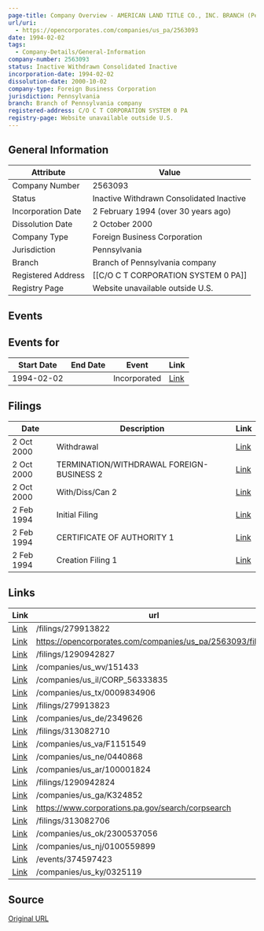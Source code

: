```yaml
---
page-title: Company Overview - AMERICAN LAND TITLE CO., INC. BRANCH (Pennsylvania - 2563093)
url/uri:
  - https://opencorporates.com/companies/us_pa/2563093
date: 1994-02-02
tags:
  - Company-Details/General-Information
company-number: 2563093
status: Inactive Withdrawn Consolidated Inactive
incorporation-date: 1994-02-02
dissolution-date: 2000-10-02
company-type: Foreign Business Corporation
jurisdiction: Pennsylvania
branch: Branch of Pennsylvania company
registered-address: C/O C T CORPORATION SYSTEM 0 PA
registry-page: Website unavailable outside U.S.
---
```


## General Information
| Attribute          | Value                                       |
|--------------------|---------------------------------------------|
| Company Number     | 2563093                                     |
| Status             | Inactive Withdrawn Consolidated Inactive    |
| Incorporation Date | 2 February 1994 (over 30 years ago)         |
| Dissolution Date   | 2 October 2000                              |
| Company Type       | Foreign Business Corporation                |
| Jurisdiction       | Pennsylvania                                |
| Branch             | Branch of Pennsylvania company              |
| Registered Address | [[C/O C T CORPORATION SYSTEM 0 PA]]         |
| Registry Page      | Website unavailable outside U.S.            |

## Events
## Events for
| Start Date | End Date   | Event                                                   | Link |
|------------|------------|-------------------------------------------------------|------|
| 1994-02-02 |            | Incorporated                                            | [Link](https://opencorporates.com/events/374597423) |

## Filings
| Date        | Description                    | Link |
|-------------|--------------------------------|-------|
| 2 Oct 2000  | Withdrawal                     | [Link](https://opencorporates.com/filings/1290942824) |
| 2 Oct 2000  | TERMINATION/WITHDRAWAL FOREIGN-BUSINESS 2 | [Link](https://opencorporates.com/filings/313082710) |
| 2 Oct 2000  | With/Diss/Can 2                | [Link](https://opencorporates.com/filings/279913823) |
| 2 Feb 1994  | Initial Filing                 | [Link](https://opencorporates.com/filings/1290942827) |
| 2 Feb 1994  | CERTIFICATE OF AUTHORITY 1     | [Link](https://opencorporates.com/filings/313082706) |
| 2 Feb 1994  | Creation Filing 1              | [Link](https://opencorporates.com/filings/279913822) |

## Links
| Link   | url                            
|--------|--------------------------------|
| [Link](/filings/279913822) |/filings/279913822            
| [Link](https://opencorporates.com/companies/us_pa/2563093/filings) |https://opencorporates.com/companies/us_pa/2563093/filings
| [Link](/filings/1290942827) |/filings/1290942827           
| [Link](/companies/us_wv/151433) |/companies/us_wv/151433       
| [Link](/companies/us_il/CORP_56333835) |/companies/us_il/CORP_56333835
| [Link](/companies/us_tx/0009834906) |/companies/us_tx/0009834906   
| [Link](/filings/279913823) |/filings/279913823            
| [Link](/companies/us_de/2349626) |/companies/us_de/2349626      
| [Link](/filings/313082710) |/filings/313082710            
| [Link](/companies/us_va/F1151549) |/companies/us_va/F1151549     
| [Link](/companies/us_ne/0440868) |/companies/us_ne/0440868      
| [Link](/companies/us_ar/100001824) |/companies/us_ar/100001824    
| [Link](/filings/1290942824) |/filings/1290942824           
| [Link](/companies/us_ga/K324852) |/companies/us_ga/K324852      
| [Link](https://www.corporations.pa.gov/search/corpsearch) |https://www.corporations.pa.gov/search/corpsearch
| [Link](/filings/313082706) |/filings/313082706            
| [Link](/companies/us_ok/2300537056) |/companies/us_ok/2300537056   
| [Link](/companies/us_nj/0100559899) |/companies/us_nj/0100559899   
| [Link](/events/374597423) |/events/374597423             
| [Link](/companies/us_ky/0325119) |/companies/us_ky/0325119      

## Source
[Original URL](https://opencorporates.com/companies/us_pa/2563093)
